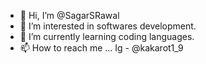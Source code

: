 - 👋 Hi, I’m @SagarSRawal
- 👀 I’m interested in softwares development.
- 🌱 I’m currently learning coding languages.
- 📫 How to reach me ... Ig - @kakarot1_9

<!---
SagarSRawal/SagarSRawal is a ✨ special ✨ repository because its `README.md` (this file) appears on your GitHub profile.
You can click the Preview link to take a look at your changes.
--->
